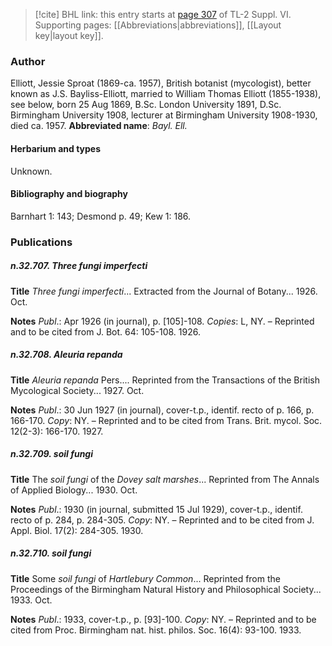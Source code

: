 > [!cite] BHL link: this entry starts at [page 307](https://www.biodiversitylibrary.org/page/33260295) of TL-2 Suppl. VI.
> Supporting pages: [[Abbreviations|abbreviations]], [[Layout key|layout key]].

### Author

Elliott, Jessie Sproat (1869-ca. 1957), British botanist (mycologist), better known as J.S. Bayliss-Elliott, married to William Thomas Elliott (1855-1938), see below, born 25 Aug 1869, B.Sc. London University 1891, D.Sc. Birmingham University 1908, lecturer at Birmingham University 1908-1930, died ca. 1957. 
**Abbreviated name**: *Bayl. Ell.*

#### Herbarium and types

Unknown.

#### Bibliography and biography

Barnhart 1: 143; Desmond p. 49; Kew 1: 186.

### Publications

##### n.32.707. Three fungi imperfecti

**Title**
*Three fungi imperfecti*... Extracted from the Journal of Botany... 1926. Oct.

**Notes**
*Publ*.: Apr 1926 (in journal), p. \[105\]-108. *Copies*: L, NY. – Reprinted and to be cited from J. Bot. 64: 105-108. 1926.

##### n.32.708. Aleuria repanda

**Title**
*Aleuria repanda* Pers.... Reprinted from the Transactions of the British Mycological Society... 1927. Oct.

**Notes**
*Publ*.: 30 Jun 1927 (in journal), cover-t.p., identif. recto of p. 166, p. 166-170. *Copy*: NY. – Reprinted and to be cited from Trans. Brit. mycol. Soc. 12(2-3): 166-170. 1927.

##### n.32.709. soil fungi

**Title**
The *soil fungi* of the *Dovey salt marshes*... Reprinted from The Annals of Applied Biology... 1930. Oct.

**Notes**
*Publ*.: 1930 (in journal, submitted 15 Jul 1929), cover-t.p., identif. recto of p. 284, p. 284-305.
*Copy*: NY. – Reprinted and to be cited from J. Appl. Biol. 17(2): 284-305. 1930.

##### n.32.710. soil fungi

**Title**
Some *soil fungi* of *Hartlebury Common*... Reprinted from the Proceedings of the Birmingham Natural History and Philosophical Society... 1933. Oct.

**Notes**
*Publ*.: 1933, cover-t.p., p. \[93\]-100. *Copy*: NY. – Reprinted and to be cited from Proc. Birmingham nat. hist. philos. Soc. 16(4): 93-100. 1933.

